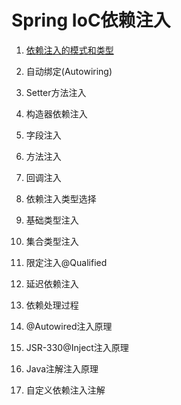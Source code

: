 # Spring IoC依赖注入

1. [依赖注入的模式和类型](001-依赖注入的模式和类型.md) 

2. 自动绑定(Autowiring)

3. Setter方法注入

4. 构造器依赖注入

5. 字段注入

6. 方法注入

7. 回调注入

8. 依赖注入类型选择

9. 基础类型注入

10. 集合类型注入

11. 限定注入@Qualified

12. 延迟依赖注入

13. 依赖处理过程

14. @Autowired注入原理

15. JSR-330@Inject注入原理

16. Java注解注入原理

17. 自定义依赖注入注解

    